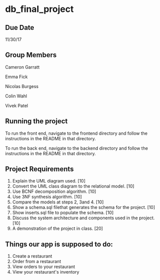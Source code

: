 # db_final_project

## Due Date
11/30/17

## Group Members

Cameron Garratt

Emma Fick

Nicolas Burgess

Colin Wahl

Vivek Patel

## Running the project

To run the front end, navigate to the frontend directory and follow the instructions in the README in that directory.

To run the back end, navigate to the backend directory and follow the instructions in the README in that directory.



## Project Requirements
  1. Explain the UML diagram used. [10]
  2. Convert the UML class diagram to the relational model. [10]
  3. Use BCNF decomposition algorithm. [10]
  4. Use 3NF synthesis algorithm. [10]
  5. Compare the models at steps 2, 3and 4. [10]
  6. Show a schema.sql filethat generates the schema for the project. [10]
  7. Show inserts.sql file to populate the schema. [10]
  8. Discuss the system architecture and components used in the project. [10]
  9. A demonstration of the project in class. [20]
  
## Things our app is supposed to do:
1. Create a restaurant
2. Order from a restaurant
3. View orders to your restaurant
4. View your restaurant's inventory
